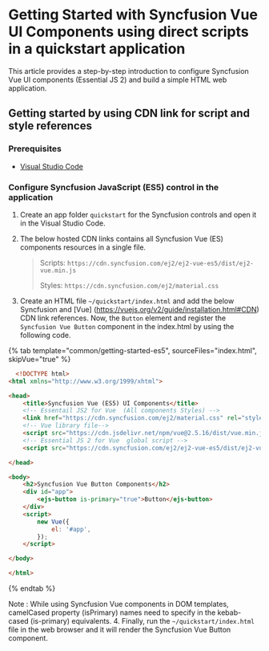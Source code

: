 <!-- markdownlint-disable MD024 -->

# Getting Started with Syncfusion Vue UI Components using direct scripts in a quickstart application

This article provides a step-by-step introduction to configure Syncfusion Vue UI components (Essential JS 2) and build a simple HTML web application.

## Getting started by using CDN link for script and style references

### Prerequisites

* [Visual Studio Code](https://code.visualstudio.com/)

### Configure Syncfusion JavaScript (ES5) control in the application

1. Create an app folder `quickstart` for the Syncfusion  controls and open it in the Visual Studio Code.
2. The below hosted CDN links contains all Syncfusion Vue (ES) components resources in a single file.

    > Scripts: `https://cdn.syncfusion.com/ej2/ej2-vue-es5/dist/ej2-vue.min.js`
    >
    > Styles: `https://cdn.syncfusion.com/ej2/material.css`
3. Create an HTML file `~/quickstart/index.html` and add the below  Syncfusion and [Vue] (<https://vuejs.org/v2/guide/installation.html#CDN>) CDN link references. Now,  the `Button` element and register the `Syncfusion Vue Button` component in the index.html by using the following code.

{% tab template="common/getting-started-es5", sourceFiles="index.html", skipVue="true" %}

```html
  <!DOCTYPE html>
<html xmlns="http://www.w3.org/1999/xhtml">

<head>
    <title>Syncfusion Vue (ES5) UI Components</title>
    <!-- Essentail JS2 for Vue  (All components Styles) -->
    <link href="https://cdn.syncfusion.com/ej2/material.css" rel="stylesheet" type="text/css" />
    <!-- Vue library file-->
    <script src="https://cdn.jsdelivr.net/npm/vue@2.5.16/dist/vue.min.js" type="text/javascript"></script>
    <!-- Essential JS 2 for Vue  global script -->
    <script src="https://cdn.syncfusion.com/ej2/ej2-vue-es5/dist/ej2-vue.min.js" type="text/javascript"></script>

</head>

<body>
    <h2>Syncfusion Vue Button Components</h2>
    <div id="app">
        <ejs-button is-primary="true">Button</ejs-button>
    </div>
    <script>
        new Vue({
            el: '#app',
        });
    </script>

</body>

</html>
```

{% endtab %}

Note : While using Syncfusion Vue components  in DOM templates, camelCased property (isPrimary)  names need to specify  in the  kebab-cased (is-primary) equivalents.
4. Finally, run the `~/quickstart/index.html` file in the web browser and it will render the Syncfusion Vue  Button component.